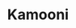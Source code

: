---
title: Kamooni
slug: kamooni
excerpt: Static wrapper for the Kamooni home page populated via the Kamooni api.
project_type: Static / API
client: Kamooni
client_content: 
thumb: "/media/work/kamooni-thumb.jpg"
image: "/media/work/kamooni-thumb.jpg"
gallery: ""
url: https://kamooni.com
status: Original Offline
services: ['UI Design','Front-end Development','Theme Development','Plugin Development']
tools: ['Sketch','Adobe XD','Local by Flywheel','Github']
stack: ['HTML','CSS','PHP','Curl','JS','JSON']
testimonial: Testimonial
launch_date: 2019-07-01
---